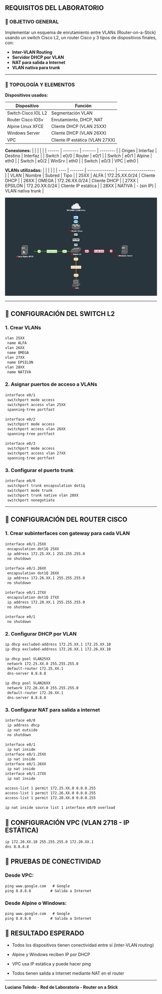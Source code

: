## REQUISITOS DEL LABORATORIO
### 🧩 OBJETIVO GENERAL

Implementar un esquema de enrutamiento entre VLANs (Router-on-a-Stick) usando un switch Cisco L2, un router Cisco y 3 tipos de dispositivos finales, con:
- **Inter-VLAN Routing**
- **Servidor DHCP por VLAN**
- **NAT para salida a Internet**
- **VLAN nativa para trunk**
---
### 💪 TOPOLOGÍA Y ELEMENTOS
**Dispositivos usados:**

| Dispositivo         | Función                         |
| ------------------- | ------------------------------- |
| Switch Cisco IOL L2 | Segmentación VLAN               |
| Router Cisco IOSv   | Enrutamiento, DHCP, NAT         |
| Alpine Linux XFCE   | Cliente DHCP (VLAN 25XX)        |
| Windows Server      | Cliente DHCP (VLAN 26XX)        |
| VPC                 | Cliente IP estática (VLAN 27XX) |

**Conexiones:**
|        |          |         |          |
| ------ | -------- | ------- | -------- |
| Origen | Interfaz | Destino | Interfaz |
| Switch | e0/0     | Router  | e0/1     |
| Switch | e0/1     | Alpine  | eth0     |
| Switch | e0/2     | WinSrv  | eth0     |
| Switch | e0/3     | VPC     | eth0     |

**VLANs utilizadas:**
|      |         |                |                     |
| ---- | ------- | -------------- | ------------------- |
| VLAN | Nombre  | Subred         | Tipo                |
| 25XX | ALFA    | 172.25.XX.0/24 | Cliente DHCP        |
| 26XX | OMEGA   | 172.26.XX.0/24 | Cliente DHCP        |
| 27XX | EPSILON | 172.20.XX.0/24 | Cliente IP estática |
| 28XX | NATIVA  | - (sin IP)     | VLAN nativa trunk   |

![Inter VLAN](Imagenes/6-Inter%20VLAN%20Routing%20-%20Router%20(Cisco)%20on%20a%20Stick/6-Inter%20VLAN%20Routing%20-%20Router%20(Cisco)%20on%20a%20Stick.png)


---
## 🔧 CONFIGURACIÓN DEL SWITCH L2

### 1. Crear VLANs
```batch
vlan 25XX
 name ALFA
vlan 26XX
 name OMEGA
vlan 27XX
 name EPSILON
vlan 28XX
 name NATIVA
```

### 2. Asignar puertos de acceso a VLANs

```batch
interface e0/1
 switchport mode access
 switchport access vlan 25XX
 spanning-tree portfast

interface e0/2
 switchport mode access
 switchport access vlan 26XX
 spanning-tree portfast

interface e0/3
 switchport mode access
 switchport access vlan 27XX
 spanning-tree portfast
```
### 3. Configurar el puerto trunk

```batch
interface e0/0
 switchport trunk encapsulation dot1q
 switchport mode trunk
 switchport trunk native vlan 28XX
 switchport nonegotiate
```

---
## 🚀 CONFIGURACIÓN DEL ROUTER CISCO

### 1. Crear subinterfaces con gateway para cada VLAN

```batch
interface e0/1.25XX
 encapsulation dot1Q 25XX
 ip address 172.25.XX.1 255.255.255.0
 no shutdown

interface e0/1.26XX
 encapsulation dot1Q 26XX
 ip address 172.26.XX.1 255.255.255.0
 no shutdown

interface e0/1.27XX
 encapsulation dot1Q 27XX
 ip address 172.20.XX.1 255.255.255.0
 no shutdown

interface e0/1
 no shutdown
```
### 2. Configurar DHCP por VLAN

```batch
ip dhcp excluded-address 172.25.XX.1 172.25.XX.10
ip dhcp excluded-address 172.26.XX.1 172.26.XX.10

ip dhcp pool VLAN25XX
 network 172.25.XX.0 255.255.255.0
 default-router 172.25.XX.1
 dns-server 8.8.8.8

ip dhcp pool VLAN26XX
 network 172.26.XX.0 255.255.255.0
 default-router 172.26.XX.1
 dns-server 8.8.8.8
```

### 3. Configurar NAT para salida a internet

```batch
interface e0/0
 ip address dhcp
 ip nat outside
 no shutdown

interface e0/1
 ip nat inside
interface e0/1.25XX
 ip nat inside
interface e0/1.26XX
 ip nat inside
interface e0/1.27XX
 ip nat inside

access-list 1 permit 172.25.XX.0 0.0.0.255
access-list 1 permit 172.26.XX.0 0.0.0.255
access-list 1 permit 172.20.XX.0 0.0.0.255

ip nat inside source list 1 interface e0/0 overload
```

## 💼 CONFIGURACIÓN VPC (VLAN 2718 - IP ESTÁTICA)

```batch
ip 172.20.XX.10 255.255.255.0 172.20.XX.1
dns 8.8.8.8
```

## 🔌 PRUEBAS DE CONECTIVIDAD

### Desde VPC:

```batch
ping www.google.com   # Google
ping 8.8.8.8         # Salida a Internet
```

### Desde Alpine o Windows:

```batch
ping www.google.com   # Google
ping 8.8.8.8         # Salida a Internet
```


## 📄 RESULTADO ESPERADO

- Todos los dispositivos tienen conectividad entre sí (inter-VLAN routing)
    
- Alpine y Windows reciben IP por DHCP
    
- VPC usa IP estática y puede hacer ping
    
- Todos tienen salida a Internet mediante NAT en el router
    

---
**Luciano Toledo - Red de Laboratorio - Router on a Stick**
